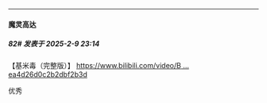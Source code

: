 ﻿
*****

####  魔灵高达  
##### 82#       发表于 2025-2-9 23:14

【基米毒（完整版）】 [https://www.bilibili.com/video/B ... ea4d26d0c2b2dbf2b3d](https://www.bilibili.com/video/BV1GjfoYvE25/?share_source=copy_web&amp;vd_source=cf51f386e2840ea4d26d0c2b2dbf2b3d)

优秀

